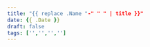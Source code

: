 ```yaml
---
title: "{{ replace .Name "-" " " | title }}"
date: {{ .Date }}
draft: false
tags: ['','','','']
---
```


